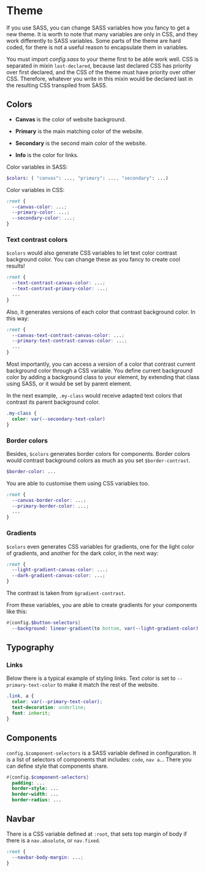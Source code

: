 # Theme

If you use SASS, you can change SASS variables how you fancy to get a new theme.
It is worth to note that many variables are only in CSS, and they work differently to SASS variables.
Some parts of the theme are hard coded, for there is not a useful reason to encapsulate them in variables.

You must import _config.sass_ to your theme first to be able work well.
CSS is separated in mixin `last-declared`, because last declared CSS has priority over first declared, and the CSS of the theme must have priority over other CSS. Therefore, whatever you write in this mixin would be declared last in the resulting CSS transpiled from SASS.

## Colors

- **Canvas** is the color of website background.

- **Primary** is the main matching color of the website.

- **Secondary** is the second main color of the website.

- **Info** is the color for links.

Color variables in SASS:

```SASS
$colors: ( "canvas": ..., "primary": ..., "secondary": ...)
```

Color variables in CSS:

```CSS
:root {
  --canvas-color: ...;
  --primary-color: ...;
  --secondary-color: ...;
}
```

### Text contrast colors

`$colors` would also generate CSS variables to let text color contrast background color. You can change these as you fancy to create cool results!

```CSS
:root {
  --text-contrast-canvas-color: ...;
  --text-contrast-primary-color: ...;
  ...
}
```

Also, it generates versions of each color that contrast background color. In this way:

```CSS
:root {
  --canvas-text-contrast-canvas-color: ...;
  --primary-text-contrast-canvas-color: ...;
  ...
}
```

Most importantly, you can access a version of a color that contrast current background color through a CSS variable. You define current background color by adding a background class to your element, by extending that class using SASS, or it would be set by parent element.

In the next example, `.my-class` would receive adapted text colors that contrast its parent background color.

```CSS
.my-class {
  color: var(--secondary-text-color)
}
```

### Border colors

Besides, `$colors` generates border colors for components. Border colors would contrast background colors as much as you set `$border-contrast`.

```SASS
$border-color: ...
```

You are able to customise them using CSS variables too.

```CSS
:root {
  --canvas-border-color: ...;
  --primary-border-color: ...;
  ...
}
```

### Gradients

`$colors` even generates CSS variables for gradients, one for the light color of gradients, and another for the dark color, in the next way:

```CSS
:root {
  --light-gradient-canvas-color: ...;
  --dark-gradient-canvas-color: ...;
}
```

The contrast is taken from `$gradient-contrast`.

From these variables, you are able to create gradients for your components like this:

```SASS
#{config.$button-selectors}
  --background: linear-gradient(to bottom, var(--light-gradient-color), var(--dark-gradient-color))
```

## Typography

### Links

Below there is a typical example of styling links. Text color is set to `--primary-text-color` to make it match the rest of the website.

```CSS
.link, a {
  color: var(--primary-text-color);
  text-decoration: underline;
  font: inherit;
}
```

## Components

`config.$component-selectors` is a SASS variable defined in configuration. It is a list of selectors of components that includes: `code`, `nav a`... There you can define style that components share.

```SASS
#{config.$component-selectors}
  padding: ...
  border-style: ...
  border-width: ...
  border-radius: ...
```

## Navbar

There is a CSS variable defined at `:root`, that sets top margin of body if there is a `nav.absolute`, or `nav.fixed`.

```CSS
:root {
  --navbar-body-margin: ...;
}
```
